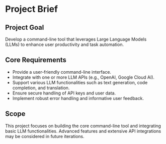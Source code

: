 # Project Brief

## Project Goal
Develop a command-line tool that leverages Large Language Models (LLMs) to enhance user productivity and task automation.

## Core Requirements
- Provide a user-friendly command-line interface.
- Integrate with one or more LLM APIs (e.g., OpenAI, Google Cloud AI).
- Support various LLM functionalities such as text generation, code completion, and translation.
- Ensure secure handling of API keys and user data.
- Implement robust error handling and informative user feedback.

## Scope
This project focuses on building the core command-line tool and integrating basic LLM functionalities. Advanced features and extensive API integrations may be considered in future iterations.
